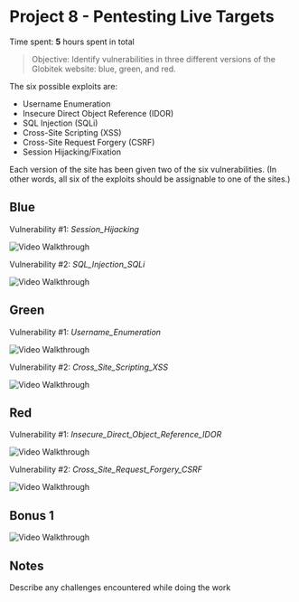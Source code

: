 # Project 8 - Pentesting Live Targets

Time spent: **5** hours spent in total

> Objective: Identify vulnerabilities in three different versions of the Globitek website: blue, green, and red.

The six possible exploits are:
* Username Enumeration
* Insecure Direct Object Reference (IDOR)
* SQL Injection (SQLi)
* Cross-Site Scripting (XSS)
* Cross-Site Request Forgery (CSRF)
* Session Hijacking/Fixation

Each version of the site has been given two of the six vulnerabilities. (In other words, all six of the exploits should be assignable to one of the sites.)

## Blue

Vulnerability #1: _Session_Hijacking_

<img src='http://i.imgur.com/hEVnWZL.gif' title='Video Walkthrough' width='' alt='Video Walkthrough' />

Vulnerability #2: _SQL_Injection_SQLi_

<img src='http://i.imgur.com/kMB1dqL.gif' title='Video Walkthrough' width='' alt='Video Walkthrough' />


## Green

Vulnerability #1: _Username_Enumeration_

<img src='http://i.imgur.com/lg0kQF5.gif' title='Video Walkthrough' width='' alt='Video Walkthrough' />

Vulnerability #2: _Cross_Site_Scripting_XSS_

<img src='http://i.imgur.com/kRfRPiy.gif' title='Video Walkthrough' width='' alt='Video Walkthrough' />

## Red

Vulnerability #1: _Insecure_Direct_Object_Reference_IDOR_

<img src='http://i.imgur.com/UUCkeKG.gif' title='Video Walkthrough' width='' alt='Video Walkthrough' />

Vulnerability #2: _Cross_Site_Request_Forgery_CSRF_

<img src='http://i.imgur.com/MkRgI9n.gif' title='Video Walkthrough' width='' alt='Video Walkthrough' />

## Bonus 1

<img src='http://i.imgur.com/LY5Xl3s.gif' title='Video Walkthrough' width='' alt='Video Walkthrough' />

## Notes

Describe any challenges encountered while doing the work
